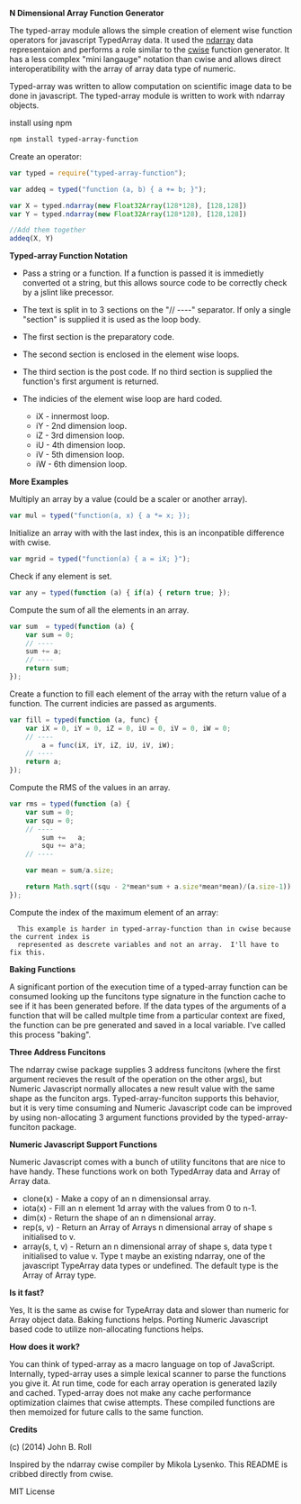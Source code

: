
**N Dimensional Array Function Generator**
 
The typed-array module allows the simple creation of element wise function
operators for javascript TypedArray data.  It used the
[ndarray](https://github.com/mikolalysenko/ndarray "") data representaion and
performs a role similar to the [cwise](https://github.com/mikolalysenko/cwise "")
function generator.  It has a less complex "mini langauge" notation
than cwise and allows direct interoperatibility with the array of array data
type of numeric.

Typed-array was written to allow computation on scientific image data to be
done in javascript.  The typed-array module is written to work with ndarray
objects.


install using npm

```bash
npm install typed-array-function
```

Create an operator:

```javascript
var typed = require("typed-array-function");

var addeq = typed("function (a, b) { a += b; }");

var X = typed.ndarray(new Float32Array(128*128), [128,128])
var Y = typed.ndarray(new Float32Array(128*128), [128,128])

//Add them together
addeq(X, Y)
```

**Typed-array Function Notation**

  * Pass a string or a function.  If a function is passed it is immedietly converted ot a string, but this allows source code to be correctly check by a jslint like precessor.
  * The text is split in to 3 sections on the "// ----" separator.  If only a single "section" is supplied it is used as the loop body. 
  * The first section is the preparatory code.
  * The second section is enclosed in the element wise loops.
  * The third section is the post code.  If no third section is supplied the function's first argument is returned.

  * The indicies of the element wise loop are hard coded.
    * iX - innermost loop.
    * iY - 2nd dimension loop.
    * iZ - 3rd dimension loop.
    * iU - 4th dimension loop.
    * iV - 5th dimension loop.
    * iW - 6th dimension loop.

**More Examples**

Multiply an array by a value (could be a scaler or another array).

```javascript
var mul = typed("function(a, x) { a *= x; });
```

Initialize an array with with the last index, this is an inconpatible difference with cwise.

```javascript
var mgrid = typed("function(a) { a = iX; }");
```


Check if any element is set.

```javascript
var any = typed(function (a) { if(a) { return true; });
```

Compute the sum of all the elements in an array.

```javascript
var sum  = typed(function (a) {
    var sum = 0;
    // ----
	sum += a;
    // ----
    return sum;
});
```
  

Create a function to fill each element of the array with the return value of a function.  The current indicies are passed as arguments.

```javascript
var fill = typed(function (a, func) {
    var iX = 0, iY = 0, iZ = 0, iU = 0, iV = 0, iW = 0;
    // ----
	    a = func(iX, iY, iZ, iU, iV, iW);
    // ----
    return a;
});
```


Compute the RMS of the values in an array.

```javascript
var rms = typed(function (a) {
    var sum = 0;
    var squ = 0;
    // ----
	    sum +=   a;
	    squ += a*a;
    // ----

    var mean = sum/a.size;

    return Math.sqrt((squ - 2*mean*sum + a.size*mean*mean)/(a.size-1));
});
```


Compute the index of the maximum element of an array:

```
  This example is harder in typed-array-function than in cwise because the current index is
  represented as descrete variables and not an array.  I'll have to fix this.
```


**Baking Functions**

A significant portion of the execution time of a typed-array function can be
consumed looking up the funcitons type signature in the function cache to see
if it has been generated before.  If the data types of the arguments of a
function that will be called multple time from a particular context are fixed,
the function can be pre generated and saved in a local variable.  I've called this
process "baking".

**Three Address Funcitons**

The ndarray cwise package supplies 3 address funcitons (where the first argument recieves the result of the operation on the other args), but Numeric Javascript normally allocates a new result value with the same shape as the funciton args.  Typed-array-funciton supports this behavior, but it is very time consuming and Numeric Javascript code can be improved by using non-allocating 3 argument functions provided by the typed-array-funciton package.

**Numeric Javascript Support Functions**

Numeric Javascript comes with a bunch of utility funcitons that are nice to have handy.  These functions work on both TypedArray data and Array of Array data.

 * clone(x)	- Make a copy of an n dimensionsal array.
 * iota(x)	- Fill an n element 1d array with the values from 0 to n-1.
 * dim(x)	- Return the shape of an n dimensional array.
 * rep(s, v)	- Return an Array of Arrays n dimensional array of shape s initialised to v.
 * array(s, t, v)	- Return an n dimensional array of shape s, data type t initialised to value v.  Type t maybe an existing ndarray, one of the javascript TypeArray data types or undefined.  The default type is the Array of Array type.


**Is it fast?**

Yes, It is the same as cwise for TypeArray data and slower than numeric for
Array object data.  Baking functions helps.  Porting Numeric Javascript based code to utilize non-allocating functions helps.

**How does it work?**

You can think of typed-array as a macro language on top of JavaScript.
Internally, typed-array uses a simple lexical scanner to parse the functions
you give it. At run time, code for each array operation is generated lazily and
cached.  Typed-array does not make any cache performance optimization claimes
that cwise attempts.  These compiled functions are then memoized for future
calls to the same function.


**Credits**

(c) (2014) John B. Roll

Inspired by the ndarray cwise compiler by Mikola Lysenko.  This README is cribbed directly from cwise.

MIT License
